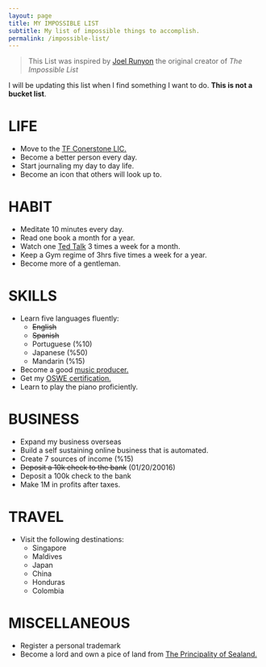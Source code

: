 ```yaml
---
layout: page
title: MY IMPOSSIBLE LIST
subtitle: My list of impossible things to accomplish.
permalink: /impossible-list/
---
```


> This List was inspired by [Joel Runyon](http://impossiblehq.com/impossible-list/)
> the original creator of *The Impossible List*

I will be updating this list when I find something I want to do. **This is not a bucket list**.

# LIFE

* Move to the [TF Conerstone LIC.](https://tfc.com/)
* Become a better person every day.
* Start journaling my day to day life.
* Become an icon that others will look up to.

# HABIT

* Meditate 10 minutes every day.
* Read one book a month for a year.
* Watch one [Ted Talk](http://www.ted.com/) 3 times a week for a month.
* Keep a Gym regime of 3hrs five times a week for a year.
* Become more of a gentleman.

# SKILLS

* Learn five languages fluently:
  - ~~English~~
  - ~~Spanish~~
  - Portuguese (%10)
  - Japanese (%50)
  - Mandarin (%15)
* Become a good [music producer.](https://soundcloud.com/chowraid)
* Get my [OSWE certification.](https://www.offensive-security.com/information-security-certifications/oswe-offensive-security-web-expert/)
* Learn to play the piano proficiently.

# BUSINESS

* Expand my business overseas
* Build a self sustaining online business that is automated.
* Create 7 sources of income (%15)
* ~~Deposit a 10k check to the bank~~ (01/20/20016)
* Deposit a 100k check to the bank
* Make 1M in profits after taxes.

# TRAVEL

* Visit the following destinations:
  - Singapore
  - Maldives
  - Japan
  - China
  - Honduras
  - Colombia

# MISCELLANEOUS

* Register a personal trademark
* Become a lord and own a pice of land from [The Principality of Sealand.](https://en.wikipedia.org/wiki/Principality_of_Sealand)

